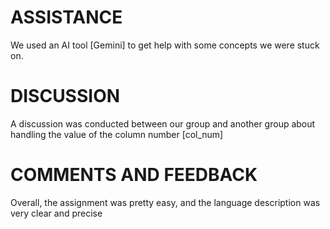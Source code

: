 # ASSISTANCE
We used an AI tool [Gemini] to get help with some concepts we were stuck on.



# DISCUSSION
A discussion was conducted between our group and another group about handling the value of the column number [col_num]



# COMMENTS AND FEEDBACK
Overall, the assignment was pretty easy, and the language description was very clear and precise
